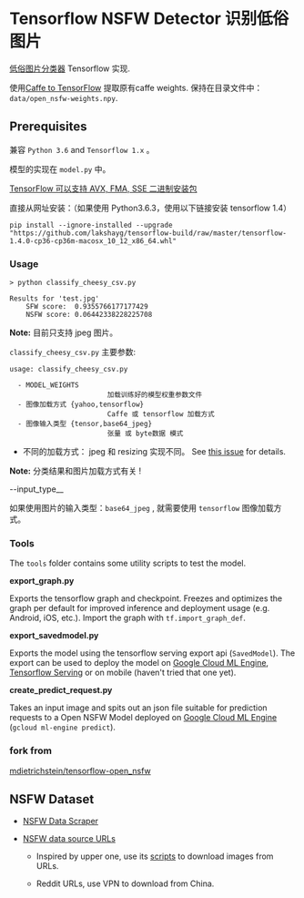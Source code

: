# Tensorflow NSFW Detector 识别低俗图片

 [低俗图片分类器](https://github.com/yahoo/open_nsfw) Tensorflow 实现.

使用[Caffe to TensorFlow](https://github.com/ethereon/caffe-tensorflow) 提取原有caffe weights. 保持在目录文件中： `data/open_nsfw-weights.npy`.

## Prerequisites

兼容 `Python 3.6` and `Tensorflow 1.x` 。

模型的实现在 `model.py` 中。

[TensorFlow 可以支持 AVX, FMA, SSE 二进制安装包](https://github.com/lakshayg/tensorflow-build)

直接从网址安装：（如果使用 Python3.6.3，使用以下链接安装 tensorflow 1.4）
```
pip install --ignore-installed --upgrade "https://github.com/lakshayg/tensorflow-build/raw/master/tensorflow-1.4.0-cp36-cp36m-macosx_10_12_x86_64.whl"
```

### Usage

```
> python classify_cheesy_csv.py

Results for 'test.jpg'
	SFW score:	0.9355766177177429
	NSFW score:	0.06442338228225708
```

__Note:__ 目前只支持 jpeg 图片。

`classify_cheesy_csv.py` 主要参数:

```
usage: classify_cheesy_csv.py 

  - MODEL_WEIGHTS
                        加载训练好的模型权重参数文件
  - 图像加载方式 {yahoo,tensorflow}
                        Caffe 或 tensorflow 加载方式
  - 图像输入类型 {tensor,base64_jpeg}
                        张量 或 byte数据 模式
```


* 不同的加载方式： jpeg 和 resizing 实现不同。 See [this issue](https://github.com/mdietrichstein/tensorflow-open_nsfw/issues/2#issuecomment-346125345) for details.

__Note:__  分类结果和图片加载方式有关 !

--input_type__

如果使用图片的输入类型：`base64_jpeg` ,  就需要使用 `tensorflow` 图像加载方式。


### Tools

The `tools` folder contains some utility scripts to test the model.

__export_graph.py__

Exports the tensorflow graph and checkpoint. Freezes and optimizes the graph per default for improved inference and deployment usage (e.g. Android, iOS, etc.). Import the graph with `tf.import_graph_def`.

__export_savedmodel.py__

Exports the model using the tensorflow serving export api (`SavedModel`). The export can be used to deploy the model on [Google Cloud ML Engine](https://cloud.google.com/ml-engine/docs/concepts/prediction-overview), [Tensorflow Serving]() or on mobile (haven't tried that one yet).

__create_predict_request.py__

Takes an input image and spits out an json file suitable for prediction requests to a Open NSFW Model deployed on [Google Cloud ML Engine](https://cloud.google.com/ml-engine/docs/concepts/prediction-overview) (`gcloud ml-engine predict`).


### fork from 


[mdietrichstein/tensorflow-open_nsfw](https://github.com/mdietrichstein/tensorflow-open_nsfw)



## NSFW Dataset 

- [NSFW Data Scraper](https://github.com/alexkimxyz/nsfw_data_scraper) 

- [NSFW data source URLs](https://github.com/EBazarov/nsfw_data_source_urls)

	- Inspired by upper one, use its [scripts](https://github.com/alexkimxyz/nsfw_data_scraper/tree/master/scripts) to download images from URLs.
	
	- Reddit URLs, use VPN to download from China.

